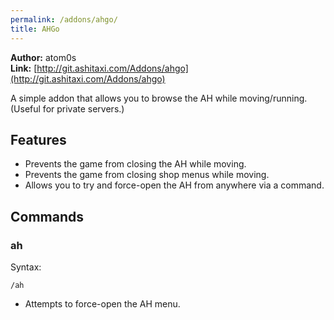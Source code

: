 ```yaml
---
permalink: /addons/ahgo/
title: AHGo
---
```


**Author:** atom0s<br/>
**Link:** [http://git.ashitaxi.com/Addons/ahgo](http://git.ashitaxi.com/Addons/ahgo)

A simple addon that allows you to browse the AH while moving/running. (Useful for private servers.)

## Features

  * Prevents the game from closing the AH while moving.
  * Prevents the game from closing shop menus while moving.
  * Allows you to try and force-open the AH from anywhere via a command.

## Commands

### ah
Syntax:
```
/ah
```
  * Attempts to force-open the AH menu. 